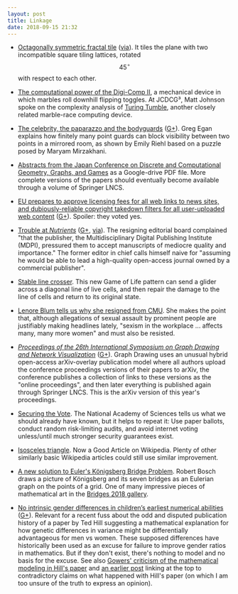 ```yaml
---
layout: post
title: Linkage
date: 2018-09-15 21:32
---
```

* [Octagonally symmetric fractal tile](http://uuuuuu.lassp.cornell.edu/gallery/fractal_fun) ([via](https://arxiv.org/abs/1804.06577)). It tiles the plane with two incompatible square tiling lattices, rotated $$45^\circ$$ with respect to each other.

* [The computational power of the Digi-Comp II](https://www.scottaaronson.com/blog/?p=1902), a mechanical device in which marbles roll downhill flipping toggles. At JCDCG³, Matt Johnson spoke on the complexity analysis of [Turing Tumble](https://techcrunch.com/2017/05/30/the-turing-tumble-lets-you-and-your-kids-build-real-mechanical-computers/), another closely related marble-race computing device.

* [The celebrity, the paparazzo and the bodyguards](https://web.archive.org/web/20190210023415/https://plus.google.com/113086553300459368002/posts/gFGPmCXHKUs) ([G+](https://web.archive.org/web/20190210023347/https://plus.google.com/100003628603413742554/posts/FuLGT2J2RyY)). Greg Egan explains how finitely many point guards can block visibility between two points in a mirrored room, as shown by Emily Riehl based on a puzzle posed by Maryam Mirzakhani.

* [Abstracts from the Japan Conference on Discrete and Computational Geometry, Graphs, and Games](https://tinyurl.com/jcdcg-abstracts) as a Google-drive PDF file. More complete versions of the papers should eventually become available through a volume of Springer LNCS.

* [EU prepares to approve licensing fees for all web links to news sites, and dubiously-reliable copyright takedown filters for all user-uploaded web content](https://boingboing.net/2018/09/06/six-days-left-2.html) ([G+](https://web.archive.org/web/20190210023201/https://plus.google.com/100003628603413742554/posts/aMS6P2tDans)). Spoiler: they voted yes.

* [Trouble at _Nutrients_](http://www.sciencemag.org/news/2018/09/open-access-editors-resign-after-alleged-pressure-publish-mediocre-papers) ([G+](https://web.archive.org/web/20190210023122/https://plus.google.com/100003628603413742554/posts/18FLXpjvTkP), [via](https://retractionwatch.com/2018/09/08/weekend-reads-an-article-on-a-controversial-topic-just-disappears-mass-resignations-from-a-nutrition-journal-the-likely-mistaken-history-of-the-vibrator/)). The resigning editorial board complained "that the publisher, the Multidisciplinary Digital Publishing Institute (MDPI), pressured them to accept manuscripts of mediocre quality and importance." The former editor in chief calls himself naive for "assuming he would be able to lead a high-quality open-access journal owned by a commercial publisher".

* [Stable line crosser](http://www.conwaylife.com/forums/viewtopic.php?p=63536#p63536). This new Game of Life pattern can send a glider across a diagonal line of live cells, and then repair the damage to the line of cells and return to its original state.

* [Lenore Blum tells us why she resigned from CMU](https://www.nextpittsburgh.com/features/lenore-blum-speaks-out-about-sexism-in-the-workplace/). She makes the point that, although allegations of sexual assault by prominent people are justifiably making headlines lately, "sexism in the workplace ... affects many, many more women" and must also be resisted.

* [_Proceedings of the 26th International Symposium on Graph Drawing and Network Visualization_](https://arxiv.org/abs/1809.03264) ([G+](https://web.archive.org/web/20190210022940/https://plus.google.com/100003628603413742554/posts/AxBVpfeJNXi)). Graph Drawing uses an unusual hybrid open-access arXiv-overlay publication model where all authors upload the conference proceedings versions of their papers to arXiv, the conference publishes a collection of links to these versions as the "online proceedings", and then later everything is published again through Springer LNCS. This is the arXiv version of this year's proceedings.

* [Securing the Vote](https://www.lawfareblog.com/securing-vote-report-national-academies-sciences). The National Academy of Sciences tells us what we should already have known, but it helps to repeat it: Use paper ballots, conduct random risk-limiting audits, and avoid internet voting unless/until much stronger security guarantees exist.

* [Isosceles triangle](https://en.wikipedia.org/wiki/Isosceles_triangle). Now a Good Article on Wikipedia. Plenty of other similarly basic Wikipedia articles could still use similar improvement.

* [A new solution to Euler's Königsberg Bridge Problem](http://gallery.bridgesmathart.org/exhibitions/2018-bridges-conference/bobb). Robert Bosch draws a picture of Königsberg and its seven bridges as an Eulerian graph on the points of a grid. One of many impressive pieces of mathematical art in the [Bridges 2018 gallery](http://gallery.bridgesmathart.org/exhibitions/2018-bridges-conference).

* [No intrinsic gender differences in children’s earliest numerical abilities](https://www.nature.com/articles/s41539-018-0028-7) ([G+](https://web.archive.org/web/20190210022827/https://plus.google.com/100003628603413742554/posts/8a4A5wGaGau)). Relevant for a recent fuss about the odd and disputed publication history of a  paper by Ted Hill suggesting a mathematical explanation for how genetic differences in variance might be differentially advantageous for men vs women. These supposed differences have historically been used as an excuse for failure to improve gender ratios in mathematics. But if they don't exist, there's nothing to model and no basis for the excuse. See also [Gowers' criticism of the mathematical modeling in Hill's paper](https://gowers.wordpress.com/2018/09/13/additional-thoughts-on-the-ted-hill-paper/) and [an earlier post](https://gowers.wordpress.com/2018/09/09/has-an-uncomfortable-truth-been-suppressed/) linking at the top to contradictory claims on what happened with Hill's paper (on which I am too unsure of the truth to express an opinion).